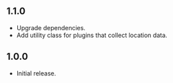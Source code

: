 ## 1.1.0

* Upgrade dependencies.
* Add utility class for plugins that collect location data.

## 1.0.0

* Initial release.
